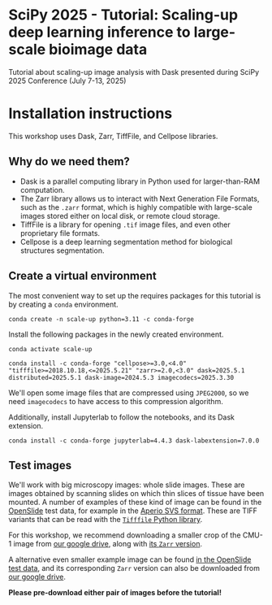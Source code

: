 # SciPy 2025 - Tutorial: Scaling-up deep learning inference to large-scale bioimage data
Tutorial about scaling-up image analysis with Dask presented during SciPy 2025 Conference (July 7-13, 2025)

# Installation instructions

This workshop uses Dask, Zarr, TiffFile, and Cellpose libraries.

## Why do we need them?

- Dask is a parallel computing library in Python used for larger-than-RAM computation.
- The Zarr library allows us to interact with Next Generation File Formats, such as the `.zarr` format, which is highly compatible with large-scale images stored either on local disk, or remote cloud storage.
- TiffFile is a library for opening `.tif` image files, and even other proprietary file formats.
- Cellpose is a deep learning segmentation method for biological structures segmentation.

## Create a virtual environment
The most convenient way to set up the requires packages for this tutorial is by creating a `conda` environment.

```
conda create -n scale-up python=3.11 -c conda-forge
```

Install the following packages in the newly created environment.

```
conda activate scale-up

conda install -c conda-forge "cellpose>=3.0,<4.0" "tifffile>=2018.10.18,<=2025.5.21" "zarr>=2.0,<3.0" dask=2025.5.1 distributed=2025.5.1 dask-image=2024.5.3 imagecodecs=2025.3.30
```

We'll open some image files that are compressed using `JPEG2000`, so we need `imagecodecs` to have access to this compression algorithm.

Additionally, install Jupyterlab to follow the notebooks, and its Dask extension.

```
conda install -c conda-forge jupyterlab=4.4.3 dask-labextension=7.0.0
```

## Test images

We'll work with big microscopy images: whole slide images. These are images obtained by scanning slides on which thin slices of tissue have been mounted. A number of examples of these kind of image can be found in the [OpenSlide](https://openslide.org) test data, for example in the [Aperio SVS format](https://openslide.cs.cmu.edu/download/openslide-testdata/Aperio/). These are TIFF variants that can be read with the [`Tifffile` Python library](https://github.com/cgohlke/tifffile).

For this workshop, we recommend downloading a smaller crop of the CMU-1 image from [our google drive](https://drive.google.com/file/d/17owNcq_Or6aBAyUVE33fyHSS0VvKuHSw/view?usp=sharing), along with [its `Zarr` version](https://drive.google.com/file/d/1BmNxOrO3vOFPR-PCnV00DYgFsD1sDu47/view?usp=sharing).

A alternative even smaller example image can be found [in the OpenSlide test data](https://openslide.cs.cmu.edu/download/openslide-testdata/Aperio/CMU-1-Small-Region.svs), and its corresponding `Zarr` version can also be downloaded from [our google drive](https://drive.google.com/file/d/1MifgafB5mhVAvqjzEAAR_zQajAU5Dcya/view?usp=drive_link).

**Please pre-download either pair of images before the tutorial!**
